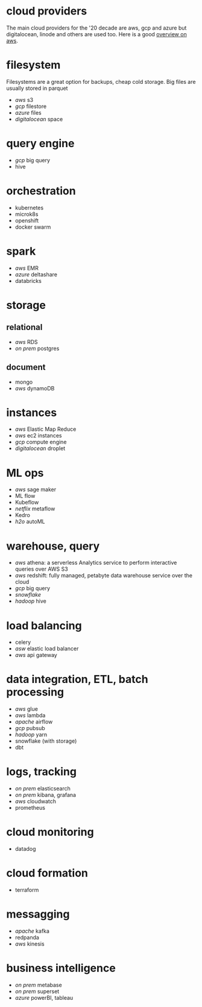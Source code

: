 # cloud providers

The main cloud providers for the '20 decade are aws, gcp and azure but digitalocean, linode and others are used too. 
Here is a good [overview on aws](https://www.youtube.com/watch?v=Z3SYDTMP3ME).

# filesystem

Filesystems are a great option for backups, cheap cold storage. Big files are usually stored in parquet 

* _aws_ s3
* _gcp_ filestore
* _azure_ files
* _digitalocean_ space

# query engine 

* _gcp_ big query
* hive

# orchestration

* kubernetes
* microk8s
* openshift
* docker swarm

# spark

* _aws_ EMR
* _azure_ deltashare
* databricks

# storage 

## relational

* _aws_ RDS
* _on prem_ postgres

## document

* mongo
* _aws_ dynamoDB

# instances

* _aws_ Elastic Map Reduce
* _aws_ ec2 instances
* _gcp_ compute engine
* _digitalocean_ droplet

# ML ops

* _aws_ sage maker
* ML flow
* Kubeflow
* _netflix_ metaflow
* Kedro
* _h2o_ autoML

# warehouse, query

* _aws_ athena: a serverless Analytics service to perform interactive queries over AWS S3
* _aws_ redshift: fully managed, petabyte data warehouse service over the cloud
* _gcp_ big query
* _snowflake_
* _hadoop_ hive

# load balancing

* celery 
* _asw_ elastic load balancer
* _aws_ api gateway

# data integration, ETL, batch processing

* _aws_ glue
* _aws_ lambda
* _apache_ airflow
* _gcp_ pubsub
* _hadoop_ yarn
* snowflake (with storage)
* dbt

# logs, tracking

* _on prem_ elasticsearch
* _on prem_ kibana, grafana
* _aws_ cloudwatch
* prometheus

# cloud monitoring

* datadog

# cloud formation

* terraform

# messagging

* _apache_ kafka
* redpanda
* _aws_ kinesis


# business intelligence

* _on prem_ metabase
* _on prem_ superset
* _azure_ powerBI, tableau


